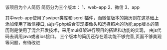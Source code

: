 该项目为个人简历
	简历分为三个版本：
	1、web-app
	2、微信
	3、app
	
其中web-app使用了swiper类库和iscroll插件，而微信版本的简历则在这基础上添加使用了微信接口,
由js与php结合实现摄像头和选择照片的功能,app版本的简历则是使用了混合开发技术，采用mui框架进行项目的搭建和功能的实现，
由js代码去调用java或者ios接口。
三个版本的简历还存在着功能不够完善,页面不够美观等问题，有待改进
